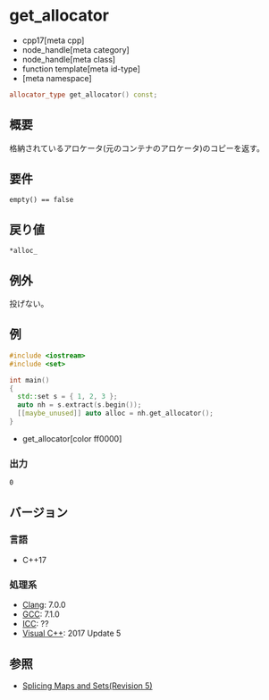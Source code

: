 # get_allocator
* cpp17[meta cpp]
* node_handle[meta category]
* node_handle[meta class]
* function template[meta id-type]
* [meta namespace]

```cpp
allocator_type get_allocator() const;
```

## 概要
格納されているアロケータ(元のコンテナのアロケータ)のコピーを返す。


## 要件
`empty() == false`


## 戻り値
`*alloc_`


## 例外
投げない。


## 例
```cpp example
#include <iostream>
#include <set>

int main()
{
  std::set s = { 1, 2, 3 };
  auto nh = s.extract(s.begin());
  [[maybe_unused]] auto alloc = nh.get_allocator();
}
```
* get_allocator[color ff0000]


### 出力
```
0
```

## バージョン
### 言語
- C++17

### 処理系
- [Clang](/implementation.md#clang): 7.0.0
- [GCC](/implementation.md#gcc): 7.1.0
- [ICC](/implementation.md#icc): ??
- [Visual C++](/implementation.md#visual_cpp): 2017 Update 5


## 参照
- [Splicing Maps and Sets(Revision 5)](http://www.open-std.org/jtc1/sc22/wg21/docs/papers/2016/p0083r3.pdf)

